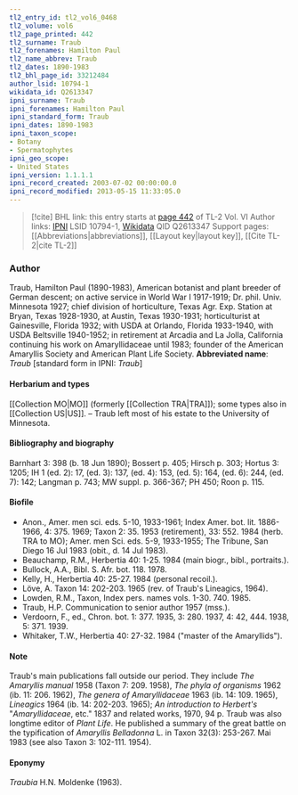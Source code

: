 ```yaml
---
tl2_entry_id: tl2_vol6_0468
tl2_volume: vol6
tl2_page_printed: 442
tl2_surname: Traub
tl2_forenames: Hamilton Paul
tl2_name_abbrev: Traub
tl2_dates: 1890-1983
tl2_bhl_page_id: 33212484
author_lsid: 10794-1
wikidata_id: Q2613347
ipni_surname: Traub
ipni_forenames: Hamilton Paul
ipni_standard_form: Traub
ipni_dates: 1890-1983
ipni_taxon_scope: 
- Botany
- Spermatophytes
ipni_geo_scope: 
- United States
ipni_version: 1.1.1.1
ipni_record_created: 2003-07-02 00:00:00.0
ipni_record_modified: 2013-05-15 11:33:05.0
---
```


> [!cite] BHL link: this entry starts at [page 442](https://www.biodiversitylibrary.org/page/33212484) of TL-2 Vol. VI
> Author links: [IPNI](https://www.ipni.org/a/10794-1) LSID 10794-1, [Wikidata](https://www.wikidata.org/wiki/Q2613347) QID Q2613347
> Support pages: [[Abbreviations|abbreviations]], [[Layout key|layout key]], [[Cite TL-2|cite TL-2]]

### Author

Traub, Hamilton Paul (1890-1983), American botanist and plant breeder of German descent; on active service in World War I 1917-1919; Dr. phil. Univ. Minnesota 1927; chief division of horticulture, Texas Agr. Exp. Station at Bryan, Texas 1928-1930, at Austin, Texas 1930-1931; horticulturist at Gainesville, Florida 1932; with USDA at Orlando, Florida 1933-1940, with USDA Beltsville 1940-1952; in retirement at Arcadia and La Jolla, California continuing his work on Amaryllidaceae until 1983; founder of the American Amaryllis Society and American Plant Life Society. 
**Abbreviated name**: *Traub* \[standard form in IPNI: *Traub*\]

#### Herbarium and types

[[Collection MO|MO]] (formerly [[Collection TRA|TRA]]); some types also in [[Collection US|US]]. – Traub left most of his estate to the University of Minnesota.

#### Bibliography and biography

Barnhart 3: 398 (b. 18 Jun 1890); Bossert p. 405; Hirsch p. 303; Hortus 3: 1205; IH 1 (ed. 2): 17, (ed. 3): 137, (ed. 4): 153, (ed. 5): 164, (ed. 6): 244, (ed. 7): 142; Langman p. 743; MW suppl. p. 366-367; PH 450; Roon p. 115.

#### Biofile

- Anon., Amer. men sci. eds. 5-10, 1933-1961; Index Amer. bot. lit. 1886-1966, 4: 375. 1969; Taxon 2: 35. 1953 (retirement), 33: 552. 1984 (herb. TRA to MO); Amer. men Sci. eds. 5-9, 1933-1955; The Tribune, San Diego 16 Jul 1983 (obit., d. 14 Jul 1983).
- Beauchamp, R.M., Herbertia 40: 1-25. 1984 (main biogr., bibl., portraits.).
- Bullock, A.A., Bibl. S. Afr. bot. 118. 1978.
- Kelly, H., Herbertia 40: 25-27. 1984 (personal recoil.).
- Löve, A. Taxon 14: 202-203. 1965 (rev. of Traub's Lineagics, 1964).
- Lowden, R.M., Taxon, Index pers. names vols. 1-30. 740. 1985.
- Traub, H.P. Communication to senior author 1957 (mss.).
- Verdoorn, F., ed., Chron. bot. 1: 377. 1935, 3: 280. 1937, 4: 42, 444. 1938, 5: 371. 1939.
- Whitaker, T.W., Herbertia 40: 27-32. 1984 ("master of the Amaryllids").

#### Note

Traub's main publications fall outside our period. They include *The Amaryllis manual* 1958 (Taxon 7: 209. 1958), *The phyla of organisms* 1962 (ib. 11: 206. 1962), *The genera of Amaryllidaceae* 1963 (ib. 14: 109. 1965), *Lineagics* 1964 (ib. 14: 202-203. 1965); *An introduction to Herbert's* "*Amaryllidaceae*, etc." 1837 and related works, 1970, 94 p. Traub was also longtime editor of *Plant Life*. He published a summary of the great battle on the typification of *Amaryllis Belladonna* L. in Taxon 32(3): 253-267. Mai 1983 (see also Taxon 3: 102-111. 1954).

#### Eponymy

*Traubia* H.N. Moldenke (1963).

